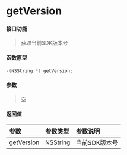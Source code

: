 # getVersion

#### 接口功能
> 获取当前SDK版本号

#### 函数原型

```objective-c
-(NSString *) getVersion;
```

#### 参数
> 空

#### 返回值
| 参数 | 参数类型 | 参数说明 |
| :-------- | :--------| :------ |
| getVersion| NSString | 当前SDK版本号 |




